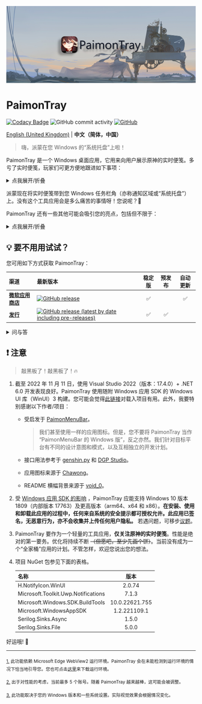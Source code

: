 ![banner.png](./img_README/banner.png)

# PaimonTray

[![Codacy Badge](https://app.codacy.com/project/badge/Grade/b83aab262d444585b7df8f0c8a55ed3a)](https://www.codacy.com/gh/ArvinZJC/PaimonTray/dashboard?utm_source=github.com&utm_medium=referral&utm_content=ArvinZJC/PaimonTray&utm_campaign=Badge_Grade)
![GitHub commit activity](https://img.shields.io/github/commit-activity/m/ArvinZJC/PaimonTray)
[![GitHub](https://img.shields.io/github/license/ArvinZJC/PaimonTray)](./LICENCE)

[English (United Kingdom)](./README.md) | **中文（简体，中国）**

> 嗨，派蒙在您 Windows 的“系统托盘”上啦！

PaimonTray 是一个 Windows 桌面应用，它用来向用户展示原神的实时便笺。多亏了实时便笺，玩家们可更方便地跟进如下事项：

<details>
  <summary>点我展开/折叠</summary>

- 每日委托任务：已完成，并已领取额外奖励？
- 值得铭记的强敌：本周还有剩余消耗原粹树脂减半次数？
- 探索派遣：给我康康进行探索派遣的游戏角色！
- 原粹树脂：全部恢复？
- 参量质变仪：可使用？
- 洞天宝钱：达到上限？

</details>

派蒙现在将实时便笺带到您 Windows 任务栏角（亦称通知区域或“系统托盘”）上。没有这个工具应用会是多么痛苦的事情呀！您说呢？🤪

PaimonTray 还有一些其他可能会吸引您的亮点，包括但不限于：

<details>
  <summary>点我展开/折叠</summary>

- 网页登录方案：就像在浏览器中<sup id="source1">[1](#footnote1)</sup>，在指定网页上登录到您的账号来添加/更新账号。
- 替代的登录方案：手动输入 cookie 来登录到您的账号是另一种添加/更新账号的方式。
- 不仅国服（指米哈游账号），还有国际服（指 HoYoLAB 账号）。
- 多账号<sup id="source2">[2](#footnote2)</sup>，以及恰到好处的管理：所有您已添加的账号可更新、检查并刷新、移除。
- 仅关注您已选择的角色：米哈游/ HoYoLAB 账号所有已绑定的角色（指原神账号）都可供您选择是否允许查询实时便笺。
- 可配置的实时便笺刷新间隔时间。
- _实时便笺提醒（将在未来上线）。_
- 日期和时间来代替时长：例如，派蒙会将完成/全部恢复/……所需要的时长转换成预计的日期和时间。
- 派蒙会尽力对“未解锁”事项给予提示。
- 支持深色模式。
- 支持云母/亚克力<sup id="source3">[3](#footnote3)</sup>。
- 国际化。支持的语言如下：
  - English (United Kingdom)
  - English (United States) ——无匹配语言时默认
  - 中文（简体，中国）

</details>

## 💡 要不用用试试？

您可用如下方式获取 PaimonTray：

| 渠道                                                                       | 最新版本                                                                                                                                                     | 稳定版 | 预发布 | 自动更新 |
| :------------------------------------------------------------------------- | :----------------------------------------------------------------------------------------------------------------------------------------------------------- | :----: | :----: | :------: |
| [**微软应用商店**](https://www.microsoft.com/store/productId/9PP6PJDDRNRZ) | [![GitHub release](https://img.shields.io/github/v/release/ArvinZJC/PaimonTray)](../../releases)                                                             |   ✅   |        |    ✅    |
| [**发行**](../../releases)                                                 | [![GitHub release (latest by date including pre-releases)](https://img.shields.io/github/v/release/ArvinZJC/PaimonTray?include_prereleases)](../../releases) |   ✅   |   ✅   |          |

<details>
  <summary>问与答</summary>

- **我应该选择哪个渠道来获取此应用？**

  请尽可能通过微软应用商店来获取此应用。它能对处理前提要求（如：应用所需依赖）提供更稳定的支持。

  从[发行](../../releases)下载 `PaimonTray_<version>.msixbundle` 文件是一个替代的选择。若您属于下列情况，则您可能更适合从此渠道来获取此应用。

  - 您不能/讨厌使用微软应用商店。
  - 您不在乎是否能自动更新。
  - 您希望体验预发布。
  - 您能在必要时自行处理前提要求。

  由于这两个渠道使用不用的包名，您可同时安装来自两个渠道的此应用。

- **我无法从微软应用商店获取如上所示的最新版本。**

  这取决于[微软的应用认证过程](https://docs.microsoft.com/en-gb/windows/uwp/publish/the-app-certification-process)，可能造成上线延迟。

- **如何用下载的 `.msixbundle` 文件来安装此应用？**

  您可双击下载的文件来通过[应用安装程序](https://apps.microsoft.com/store/detail/%E5%BA%94%E7%94%A8%E5%AE%89%E8%A3%85%E7%A8%8B%E5%BA%8F/9NBLGGH4NNS1?hl=zh-cn&gl=CN)安装此应用。若有任何错误，则您可在 PowerShell 中尝试如下命令。若发生任何类似“访问被拒绝”的错误，则您可能需要以管理员身份运行 PowerShell。

  ```PowerShell
  # 注意: 若您使用 PowerShell 7+，则请在使用 Add-AppxPackage 前先运行如下命令：
  # Import-Module Appx -UseWindowsPowerShell

  Add-AppxPackage PaimonTray_<version>.msixbundle
  ```

- **为什么提供的 `.msixbundle` 文件有点儿大？**

  依赖于框架式的部署已经大幅减小文件大小。不过呢，首先，这个文件将安装程序的多个体系结构版本捆绑成一个实体。其次，[C#/WinRT 目前暂不支持 IL 剪裁](https://github.com/microsoft/CsWinRT/issues/373)。

</details>

## ❗ 注意

> 敲黑板了！敲黑板了！🔥

1. 截至 2022 年 11 月 11 日，使用 Visual Studio 2022（版本：17.4.0）+ .NET 6.0 开发表现良好。PaimonTray 使用随附 Windows 应用 SDK 的 Windows UI 库（WinUI）3 构建。您可能会觉得[此链接](https://docs.microsoft.com/zh-cn/windows/apps/windows-app-sdk/set-up-your-development-environment)对载入项目有用。此外，我要特别感谢以下作者/项目：

   - 受启发于 [PaimonMenuBar](https://github.com/spencerwooo/PaimonMenuBar)。

     > 我们甚至使用一样的应用图标。但是，您不要将 PaimonTray 当作 “PaimonMenuBar 的 Windows 版”，反之亦然。我们针对目标平台有不同的设计意图和模式，以及互相独立的开发计划。

   - 接口用法参考于 [genshin.py](https://github.com/thesadru/genshin.py) 和 [DGP Studio](https://github.com/DGP-Studio)。

   - 应用图标来源于 [Chawong](https://www.pixiv.net/en/artworks/92415888)。

   - README 横幅背景来源于 [void_0](https://www.pixiv.net/en/artworks/85543107)。

2. 受 [Windows 应用 SDK 的影响](https://docs.microsoft.com/zh-cn/windows/apps/windows-app-sdk/system-requirements#windows-app-sdk) ，PaimonTray 应能支持 Windows 10 版本 1809（内部版本 17763）及更高版本（arm64、x64 和 x86）。**在安装、使用和卸载此应用的过程中，任何来自系统的安全提示都可授权允许。此应用已签名，无恶意行为，亦不会收集并上传任何用户隐私。** 若遇问题，可移步[议题](https://github.com/ArvinZJC/PaimonTray/issues)。

3. PaimonTray 要作为一个轻量的工具应用，**仅关注原神的实时便笺**。性能是绝对的第一要务。优化将持续不断 ~~（但愿吧，至少先画个饼）~~。当前没有成为一个“全家桶”应用的计划。不管怎样，欢迎您说出您的想法。

4. 项目 NuGet 包参见下面的表格。

   | 名称                                |      版本      |
   | :---------------------------------- | :------------: |
   | H.NotifyIcon.WinUI                  |     2.0.74     |
   | Microsoft.Toolkit.Uwp.Notifications |     7.1.3      |
   | Microsoft.Windows.SDK.BuildTools    | 10.0.22621.755 |
   | Microsoft.WindowsAppSDK             |  1.2.221109.1  |
   | Serilog.Sinks.Async                 |     1.5.0      |
   | Serilog.Sinks.File                  |     5.0.0      |

好运哦! 💖

---

<sub id="footnote1">[1.](#source1) 此功能依赖 Microsoft Edge WebView2 运行环境。PaimonTray 会在未能检测到运行环境的情况下恰当地引导您。您也可点击[这里](https://go.microsoft.com/fwlink/p/?LinkId=2124703)来下载运行环境。</sub>

<sub id="footnote2">[2.](#source2) 出于对性能的考虑，当前最多 5 个账号。随着 PaimonTray 越来越棒，这可能会被调整。</sub>

<sub id="footnote3">[3.](#source3) 此功能取决于您的 Windows 版本和一些系统设置。实际视觉效果会根据情况变化。</sub>
